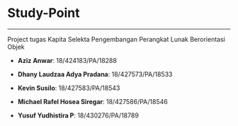 # Study-Point

---

Project tugas Kapita Selekta Pengembangan Perangkat Lunak Berorientasi Objek

- __Aziz Anwar__: 18/424183/PA/18288

- __Dhany Laudzaa Adya Pradana__: 18/427573/PA/18533

- __Kevin Susilo__: 18/427583/PA/18543

- __Michael Rafel Hosea Siregar__: 18/427586/PA/18546

- __Yusuf Yudhistira P__: 18/430276/PA/18789
